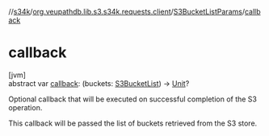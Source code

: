 //[s34k](../../../index.md)/[org.veupathdb.lib.s3.s34k.requests.client](../index.md)/[S3BucketListParams](index.md)/[callback](callback.md)

# callback

[jvm]\
abstract var [callback](callback.md): (buckets: [S3BucketList](../../org.veupathdb.lib.s3.s34k.response/-s3-bucket-list/index.md)) -&gt; [Unit](https://kotlinlang.org/api/latest/jvm/stdlib/kotlin/-unit/index.html)?

Optional callback that will be executed on successful completion of the S3 operation.

This callback will be passed the list of buckets retrieved from the S3 store.
